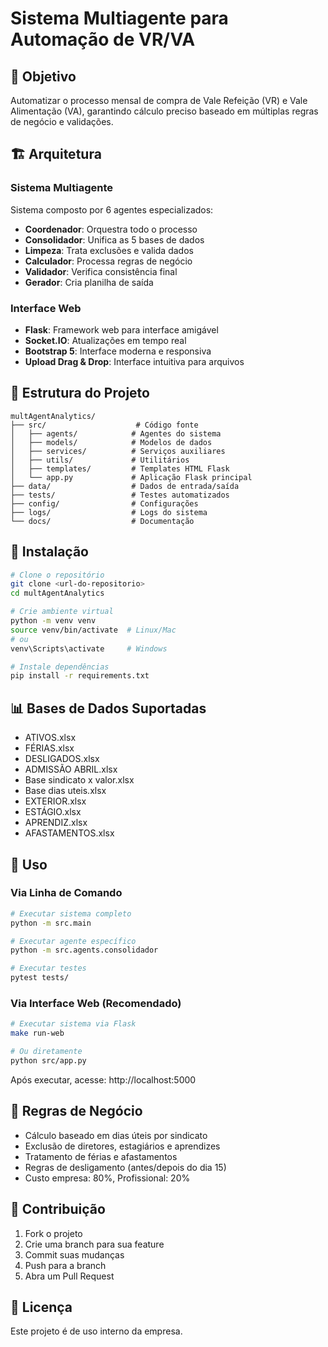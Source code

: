 # Sistema Multiagente para Automação de VR/VA

## 🎯 Objetivo
Automatizar o processo mensal de compra de Vale Refeição (VR) e Vale Alimentação (VA), garantindo cálculo preciso baseado em múltiplas regras de negócio e validações.

## 🏗️ Arquitetura

### Sistema Multiagente
Sistema composto por 6 agentes especializados:
- **Coordenador**: Orquestra todo o processo
- **Consolidador**: Unifica as 5 bases de dados
- **Limpeza**: Trata exclusões e valida dados
- **Calculador**: Processa regras de negócio
- **Validador**: Verifica consistência final
- **Gerador**: Cria planilha de saída

### Interface Web
- **Flask**: Framework web para interface amigável
- **Socket.IO**: Atualizações em tempo real
- **Bootstrap 5**: Interface moderna e responsiva
- **Upload Drag & Drop**: Interface intuitiva para arquivos

## 📁 Estrutura do Projeto
```
multAgentAnalytics/
├── src/                    # Código fonte
│   ├── agents/            # Agentes do sistema
│   ├── models/            # Modelos de dados
│   ├── services/          # Serviços auxiliares
│   ├── utils/             # Utilitários
│   ├── templates/         # Templates HTML Flask
│   └── app.py             # Aplicação Flask principal
├── data/                  # Dados de entrada/saída
├── tests/                 # Testes automatizados
├── config/                # Configurações
├── logs/                  # Logs do sistema
└── docs/                  # Documentação
```

## 🚀 Instalação
```bash
# Clone o repositório
git clone <url-do-repositorio>
cd multAgentAnalytics

# Crie ambiente virtual
python -m venv venv
source venv/bin/activate  # Linux/Mac
# ou
venv\Scripts\activate     # Windows

# Instale dependências
pip install -r requirements.txt
```

## 📊 Bases de Dados Suportadas
- ATIVOS.xlsx
- FÉRIAS.xlsx
- DESLIGADOS.xlsx
- ADMISSÃO ABRIL.xlsx
- Base sindicato x valor.xlsx
- Base dias uteis.xlsx
- EXTERIOR.xlsx
- ESTÁGIO.xlsx
- APRENDIZ.xlsx
- AFASTAMENTOS.xlsx

## 🔧 Uso

### Via Linha de Comando
```bash
# Executar sistema completo
python -m src.main

# Executar agente específico
python -m src.agents.consolidador

# Executar testes
pytest tests/
```

### Via Interface Web (Recomendado)
```bash
# Executar sistema via Flask
make run-web

# Ou diretamente
python src/app.py
```

Após executar, acesse: http://localhost:5000

## 📝 Regras de Negócio
- Cálculo baseado em dias úteis por sindicato
- Exclusão de diretores, estagiários e aprendizes
- Tratamento de férias e afastamentos
- Regras de desligamento (antes/depois do dia 15)
- Custo empresa: 80%, Profissional: 20%

## 🤝 Contribuição
1. Fork o projeto
2. Crie uma branch para sua feature
3. Commit suas mudanças
4. Push para a branch
5. Abra um Pull Request

## 📄 Licença
Este projeto é de uso interno da empresa. 
